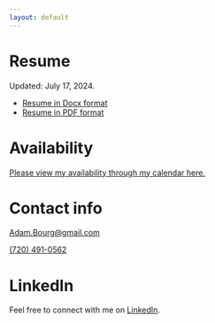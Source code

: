 ```yaml
---
layout: default
---
```


# Resume

Updated: July 17, 2024.

<ul>
  <li><a href="/assets/resume/AdamBourgResume.docx">Resume in Docx format</a></li>
  <li><a href="/assets/resume/AdamBourgResume.pdf">Resume in PDF format</a></li>
</ul>

# Availability

<a href="https://calendar.app.google/egkVt1Dkd4uqc4fz7" target="_blank">Please view my availability through my calendar here.</a>

# Contact info

<a href="mailto:adam.bourg@gmail.com">Adam.Bourg@gmail.com</a>

<a href="tel:7204910562">(720) 491-0562</a>

# LinkedIn

Feel free to connect with me on <a href="https://www.linkedin.com/in/adambourg">LinkedIn</a>.
